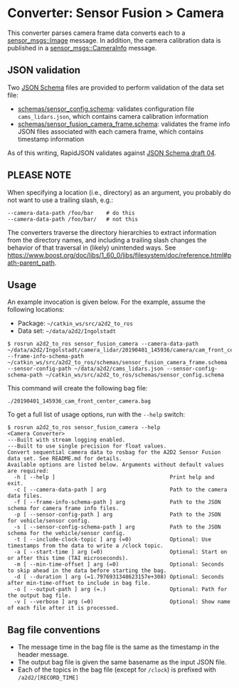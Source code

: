 # Converter: Sensor Fusion > Camera

This converter parses camera frame data converts each to a [sensor\_msgs::Image](https://docs.ros.org/melodic/api/sensor_msgs/html/msg/Image.html) message. In addition, the camera calibration data is published in a [sensor\_msgs::CameraInfo](https://docs.ros.org/melodic/api/sensor_msgs/html/msg/CameraInfo.html) message.

## JSON validation

Two [JSON Schema](http://json-schema.org/) files are provided to perform validation of the data set file:

* [schemas/sensor\_config.schema](schemas/sensor_config.schema): validates configuration file `cams_lidars.json`, which contains camera calibration information
* [schemas/sensor\_fusion\_camera\_frame.schema](schemas/sensor_fusion_camera_frame.schema): validates the frame info JSON files associated with each camera frame, which contains timestamp information

As of this writing, RapidJSON validates against [JSON Schema draft 04](https://rapidjson.org/md_doc_schema.html#Conformance).

## PLEASE NOTE

When specifying a location (i.e., directory) as an argument, you probably do not want to use a trailing slash, e.g.:

```
--camera-data-path /foo/bar    # do this
--camera-data-path /foo/bar/   # not this
```

The converters traverse the directory hierarchies to extract information from the directory names, and including a trailing slash changes the behavior of that traversal in (likely) unintended ways. See <https://www.boost.org/doc/libs/1_60_0/libs/filesystem/doc/reference.html#path-parent_path>.

## Usage

An example invocation is given below. For the example, assume the following locations:

* Package: `~/catkin_ws/src/a2d2_to_ros`
* Data set: `~/data/a2d2/Ingolstadt`

```console
$ rosrun a2d2_to_ros sensor_fusion_camera --camera-data-path ~/data/a2d2/Ingolstadt/camera_lidar/20190401_145936/camera/cam_front_center --frame-info-schema-path ~/catkin_ws/src/a2d2_to_ros/schemas/sensor_fusion_camera_frame.schema --sensor-config-path ~/data/a2d2/cams_lidars.json --sensor-config-schema-path ~/catkin_ws/src/a2d2_to_ros/schemas/sensor_config.schema
```

This command will create the following bag file:

```console
./20190401_145936_cam_front_center_camera.bag
```

To get a full list of usage options, run with the `--help` switch:

```console
$ rosrun a2d2_to_ros sensor_fusion_camera --help
<Camera Converter>
---Built with stream logging enabled.
---Built to use single precision for float values.
Convert sequential camera data to rosbag for the A2D2 Sensor Fusion data set. See README.md for details.
Available options are listed below. Arguments without default values are required:
  -h [ --help ]                                    Print help and exit.
  -c [ --camera-data-path ] arg                    Path to the camera data files.
  -f [ --frame-info-schema-path ] arg              Path to the JSON schema for camera frame info files.
  -p [ --sensor-config-path ] arg                  Path to the JSON for vehicle/sensor config.
  -s [ --sensor-config-schema-path ] arg           Path to the JSON schema for the vehicle/sensor config.
  -t [ --include-clock-topic ] arg (=0)            Optional: Use timestamps from the data to write a /clock topic.
  -a [ --start-time ] arg (=0)                     Optional: Start on or after this time (TAI microseconds).
  -m [ --min-time-offset ] arg (=0)                Optional: Seconds to skip ahead in the data before starting the bag.
  -d [ --duration ] arg (=1.7976931348623157e+308) Optional: Seconds after min-time-offset to include in bag file.
  -o [ --output-path ] arg (=.)                    Optional: Path for the output bag file.
  -v [ --verbose ] arg (=0)                        Optional: Show name of each file after it is processed.
```

## Bag file conventions

* The message time in the bag file is the same as the timestamp in the header message.
* The output bag file is given the same basename as the input JSON file.
* Each of the topics in the bag file (except for `/clock`) is prefixed with `/a2d2/[RECORD_TIME]`
